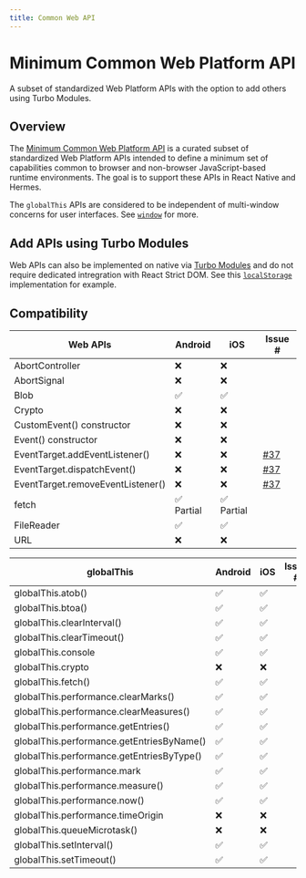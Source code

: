 ```yaml
---
title: Common Web API
---
```


# Minimum Common Web Platform API

<p className="text-xl">A subset of standardized Web Platform APIs with the option to add others using Turbo Modules.</p>

## Overview

The [Minimum Common Web Platform API](https://common-min-api.proposal.wintercg.org/) is a curated subset of standardized Web Platform APIs intended to define a minimum set of capabilities common to browser and non-browser JavaScript-based runtime environments. The goal is to support these APIs in React Native and Hermes.

The `globalThis` APIs are considered to be independent of multi-window concerns for user interfaces. See [`window`](/api/other/window) for more.

## Add APIs using Turbo Modules

Web APIs can also be implemented on native via [Turbo Modules](https://github.com/reactwg/react-native-new-architecture/blob/main/docs/turbo-modules.md) and do not require dedicated intregration with React Strict DOM. See this [`localStorage`](https://github.com/microsoft/rnx-kit/tree/7d031852b5e0ebebcb6aa75d846932295a67b716/incubator/%40react-native-webapis/web-storage) implementation for example.

## Compatibility

| Web APIs | Android | iOS | Issue # |
| ---- | ---- | ---- | ---- |
| AbortController | ❌ | ❌ | |
| AbortSignal | ❌ | ❌ | |
| Blob | ✅ | ✅ | |
| Crypto | ❌ | ❌ | |
| CustomEvent() constructor| ❌ | ❌ | |
| Event() constructor| ❌ | ❌ | |
| EventTarget.addEventListener() | ❌ | ❌ | [#37](https://github.com/facebook/react-strict-dom/issues/37) |
| EventTarget.dispatchEvent() | ❌ | ❌ | [#37](https://github.com/facebook/react-strict-dom/issues/37) |
| EventTarget.removeEventListener() | ❌ | ❌ | [#37](https://github.com/facebook/react-strict-dom/issues/37) |
| fetch | ✅ Partial | ✅ Partial | |
| FileReader | ✅ | ✅ | |
| URL | ❌ | ❌ | |

| globalThis | Android | iOS | Issue # |
| ---- | ---- | ---- | ---- |
| globalThis.atob() | ✅ | ✅ | |
| globalThis.btoa() | ✅ | ✅ | |
| globalThis.clearInterval() | ✅ | ✅ | |
| globalThis.clearTimeout() | ✅ | ✅ | |
| globalThis.console | ✅ | ✅ | |
| globalThis.crypto | ❌ | ❌ | |
| globalThis.fetch() | ✅ | ✅ | |
| globalThis.performance.clearMarks() | ✅ | ✅ | |
| globalThis.performance.clearMeasures() | ✅ | ✅ | |
| globalThis.performance.getEntries() | ✅ | ✅ | |
| globalThis.performance.getEntriesByName() | ✅ | ✅ | |
| globalThis.performance.getEntriesByType() | ✅ | ✅ | |
| globalThis.performance.mark | ✅ | ✅ | |
| globalThis.performance.measure() | ✅ | ✅ | |
| globalThis.performance.now() | ✅ | ✅ | |
| globalThis.performance.timeOrigin | ❌ | ❌ | |
| globalThis.queueMicrotask() | ❌ | ❌ | |
| globalThis.setInterval() | ✅ | ✅ | |
| globalThis.setTimeout() | ✅ | ✅ | |
